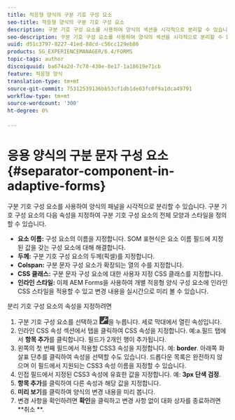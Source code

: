 ```yaml
---
title: 적응형 양식의 구분 기호 구성 요소
seo-title: 적응형 양식의 구분 기호 구성 요소
description: 구분 기호 구성 요소를 사용하여 양식의 섹션을 시각적으로 분리할 수 있습니다.
seo-description: 구분 기호 구성 요소를 사용하여 양식의 섹션을 시각적으로 분리할 수 있습니다.
uuid: d51c3797-8227-41ed-88cd-c56cc129eb86
products: SG_EXPERIENCEMANAGER/6.4/FORMS
topic-tags: author
discoiquuid: ba674a2d-7c78-430e-8e17-1a18619e71cb
feature: 적응형 양식
translation-type: tm+mt
source-git-commit: 75312539136bb53cf1db1de03fc0f9a1dca49791
workflow-type: tm+mt
source-wordcount: '300'
ht-degree: 0%

---
```



# 응용 양식의 구분 문자 구성 요소 {#separator-component-in-adaptive-forms}

구분 기호 구성 요소를 사용하여 양식의 패널을 시각적으로 분리할 수 있습니다. 구분 기호 구성 요소의 다음 속성을 지정하여 구분 기호 구성 요소의 전체 모양과 스타일을 정의할 수 있습니다.

* **요소 이름:** 구성 요소의 이름을 지정합니다. SOM 표현식은 요소 이름 필드에 지정된 값을 갖는 구성 요소에 대해 해결합니다.
* **두께:** 구분 기호 구성 요소의 두께(픽셀)를 지정합니다.
* **Colspan:** 구분 문자 구성 요소가 확장되는 열의 수를 지정합니다.
* **CSS 클래스:** 구분 문자 구성 요소에 대한 사용자 지정 CSS 클래스를 지정합니다.
* **인라인 스타일:** 이제 AEM Forms을 사용하여 개별 적응형 양식 구성 요소에 인라인 CSS 스타일을 적용할 수 있고 변경 내용을 실시간으로 미리 볼 수 있습니다.

분리 기호 구성 요소의 속성을 지정하려면

1. 구분 기호 구성 요소를 선택하고 ![cmppr](assets/cmppr.png)을 누릅니다. 세로 막대에서 열린 속성입니다.
1. 인라인 CSS 속성 섹션에서 탭을 클릭하여 CSS 속성을 지정합니다. 예:a.필드 탭에서 **항목 추가**&#x200B;를 클릭합니다. 필드가 2개인 행이 추가됩니다.
1. 왼쪽의 첫 번째 필드에서 적용할 CSS3 속성을 지정합니다. 예: **border**. 아래쪽 화살표 단추를 클릭하여 속성을 선택할 수도 있습니다. 드롭다운 목록은 완전하지 않으며 이 필드에서 지원되는 CSS3 속성 이름을 지정할 수 있습니다.
1. 인접 필드에서 지정된 CSS3 속성에 유효한 값을 지정합니다. 예: **3px 단색 검정**.
1. **항목 추가**&#x200B;를 클릭하여 다른 속성과 해당 값을 지정합니다.
1. **미리 보기**&#x200B;를 클릭하여 양식의 변경 내용을 미리 봅니다.
1. 변경 사항을 확인하려면 **확인**&#x200B;을 클릭하고 변경 사항 없이 대화 상자를 종료하려면 **취소 **.

